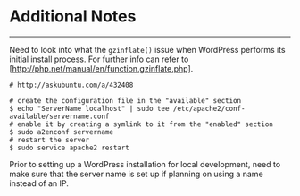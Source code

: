 # Additional Notes

***


Need to look into what the `gzinflate()` issue when WordPress performs its initial install process. For further info can refer to [http://php.net/manual/en/function.gzinflate.php].

```shell
# http://askubuntu.com/a/432408

# create the configuration file in the "available" section
$ echo "ServerName localhost" | sudo tee /etc/apache2/conf-available/servername.conf
# enable it by creating a symlink to it from the "enabled" section
$ sudo a2enconf servername
# restart the server
$ sudo service apache2 restart
```

Prior to setting up a WordPress installation for local development, need to make sure that the server name is set up if planning on using a name instead of an IP.
